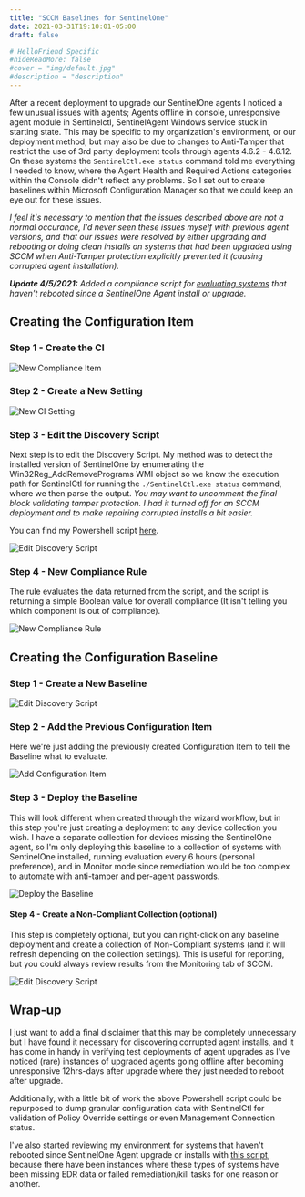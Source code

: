 ```yaml
---
title: "SCCM Baselines for SentinelOne"
date: 2021-03-31T19:10:01-05:00
draft: false

# HelloFriend Specific
#hideReadMore: false
#cover = "img/default.jpg"
#description = "description"
---
```


After a recent deployment to upgrade our SentinelOne agents I noticed a few unusual issues with agents; Agents offline in console, unresponsive agent module in Sentinelctl, SentinelAgent Windows service stuck in starting state. This may be specific to my organization's environment, or our deployment method, but may also be due to changes to Anti-Tamper that restrict the use of 3rd party deployment tools through agents 4.6.2 - 4.6.12. On these systems the `SentinelCtl.exe status` command told me everything I needed to know, where the Agent Health and Required Actions categories within the Console didn't reflect any problems. So I set out to create baselines within Microsoft Configuration Manager so that we could keep an eye out for these issues.

_I feel it's necessary to mention that the issues described above are not a normal occurance, I'd never seen these issues myself with previous agent versions, and that our issues were resolved by either upgrading and rebooting or doing clean installs on systems that had been upgraded using SCCM when Anti-Tamper protection explicitly prevented it (causing corrupted agent installation)._

_**Update 4/5/2021:** Added a compliance script for [evaluating systems](https://gist.github.com/keyboardcrunch/5da6b14a299c7c78c0699613fe7e27bb) that haven't rebooted since a SentinelOne Agent install or upgrade._


## Creating the Configuration Item
### Step 1 - Create the CI
![New Compliance Item](/SCCM_Baseline_For_SentinelOne/CI_1_New_CI.png)

### Step 2 - Create a New Setting
![New CI Setting](/SCCM_Baseline_For_SentinelOne/CI_2_New_Setting.png)

### Step 3 - Edit the Discovery Script
Next step is to edit the Discovery Script. My method was to detect the installed version of SentinelOne by enumerating the Win32Reg_AddRemovePrograms WMI object so we know the execution path for SentinelCtl for running the `./SentinelCtl.exe status` command, where we then parse the output. _You may want to uncomment the final block validating tamper protection. I had it turned off for an SCCM deployment and to make repairing corrupted installs a bit easier._

You can find my Powershell script [here](https://gist.github.com/keyboardcrunch/6c2451815eb48c42bc3efbc01a809a9d).

![Edit Discovery Script](/SCCM_Baseline_For_SentinelOne/CI_3_Settings_Edit_Discovery_Script.png)

### Step 4 - New Compliance Rule
The rule evaluates the data returned from the script, and the script is returning a simple Boolean value for overall compliance (It isn't telling you which component is out of compliance).

![New Compliance Rule](/SCCM_Baseline_For_SentinelOne/CI_4_Settings_New_Compliance_Rule.png)



## Creating the Configuration Baseline 

### Step 1 - Create a New Baseline
![Edit Discovery Script](/SCCM_Baseline_For_SentinelOne/BL_1_New_Baseline.png)

### Step 2 - Add the Previous Configuration Item
Here we're just adding the previously created Configuration Item to tell the Baseline what to evaluate.

![Add Configuration Item](/SCCM_Baseline_For_SentinelOne/BL_2_Add_CI_For_Eval.png)

### Step 3 - Deploy the Baseline
This will look different when created through the wizard workflow, but in this step you're just creating a deployment to any device collection you wish. I have a separate collection for devices missing the SentinelOne agent, so I'm only deploying this baseline to a collection of systems with SentinelOne installed, running evaluation every 6 hours (personal preference), and in Monitor mode since remediation would be too complex to automate with anti-tamper and per-agent passwords.

![Deploy the Baseline](/SCCM_Baseline_For_SentinelOne/BL_3_Deploy_Settings.png)

#### Step 4 - Create a Non-Compliant Collection (optional)
This step is completely optional, but you can right-click on any baseline deployment and create a collection of Non-Compliant systems (and it will refresh depending on the collection settings). This is useful for reporting, but you could always review results from the Monitoring tab of SCCM.

![Edit Discovery Script](/SCCM_Baseline_For_SentinelOne/BL_4_Create_Collection_From_NonCompliant.png)


## Wrap-up
I just want to add a final disclaimer that this may be completely unnecessary but I have found it necessary for discovering corrupted agent installs, and it has come in handy in verifying test deployments of agent upgrades as I've noticed (rare) instances of upgraded agents going offline after becoming unresponsive 12hrs-days after upgrade where they just needed to reboot after upgrade.

Additionally, with a little bit of work the above Powershell script could be repurposed to dump granular configuration data with SentinelCtl for validation of Policy Override settings or even Management Connection status. 

I've also started reviewing my environment for systems that haven't rebooted since SentinelOne Agent upgrade or installs with [this script](https://gist.github.com/keyboardcrunch/5da6b14a299c7c78c0699613fe7e27bb), because there have been instances where these types of systems have been missing EDR data or failed remediation/kill tasks for one reason or another.